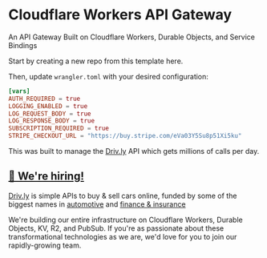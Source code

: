 # Cloudflare Workers API Gateway

An API Gateway Built on Cloudflare Workers, Durable Objects, and Service Bindings

Start by creating a new repo from this template here.

Then, update `wrangler.toml` with your desired configuration:

```toml
[vars]
AUTH_REQUIRED = true
LOGGING_ENABLED = true
LOG_REQUEST_BODY = true
LOG_RESPONSE_BODY = true
SUBSCRIPTION_REQUIRED = true
STRIPE_CHECKOUT_URL = "https://buy.stripe.com/eVa03Y5Su8p51Xi5ku"
```

This was built to manage the [Driv.ly](https://driv.ly) API which gets millions of calls per day.

## [🚀 We're hiring!](https://careers.do/apply)

[Driv.ly](https://driv.ly) is simple APIs to buy & sell cars online, funded by some of the biggest names in [automotive](https://fontinalis.com/team/#bill-ford) and [finance & insurance](https://www.detroit.vc)

We're building our entire infrastructure on Cloudflare Workers, Durable Objects, KV, R2, and PubSub.  If you're as passionate about these transformational technologies as we are, we'd love for you to join our rapidly-growing team.
